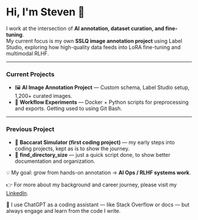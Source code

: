 # Hi, I'm Steven 👋

I work at the intersection of **AI annotation, dataset curation, and fine-tuning**.  
My current focus is my own **SSLQ image annotation project** using Label Studio, exploring how high-quality data feeds into LoRA fine-tuning and multimodal RLHF.

---

### Current Projects
- 🖼️ **AI Image Annotation Project** — Custom schema, Label Studio setup, 1,200+ curated images.  
- 🔧 **Workflow Experiments** — Docker + Python scripts for preprocessing and exports. Getting used to using Git Bash. 
---

### Previous Project
- 🎲 **Baccarat Simulator (first coding project)** — my early steps into coding projects, kept as is to show the journey. 
- 🎲 **find_directory_size** — just a quick script done, to show better documentation and organization.

💡 My goal: grow from hands-on annotation → **AI Ops / RLHF systems work**.  

👉 For more about my background and career journey, please visit my [LinkedIn](https://www.linkedin.com/in/sghalverson).

🤖 I use ChatGPT as a coding assistant — like Stack Overflow or docs — but always engage and learn from the code I write.
